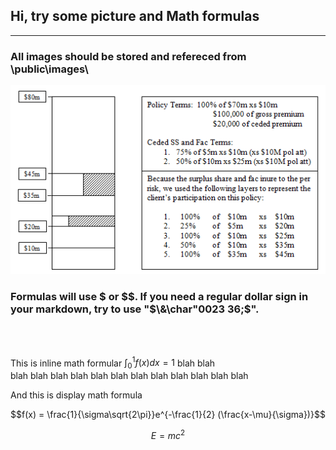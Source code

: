 ## Hi, try some picture and Math formulas

---

### All images should be stored and refereced from \public\images\

![layer](../../../public/images/pat_layer_stack.png)

### Formulas will use &#36; or &#36;&#36;. If you need a regular dollar sign in your markdown, try to use "$\&\char"0023 36;$".
  
<br />
<br />

This is inline math formular  $\int_0^1f(x)dx = 1$ blah blah  
blah  blah  blah  blah blah  blah  blah  blah  blah  blah  blah  blah  

And this is display math formula

<p ></p>

$$f(x)  = \frac{1}{\sigma\sqrt{2\pi}}e^{-\frac{1}{2} (\frac{x-\mu}{\sigma})}$$  

<p></p>

$$E = mc^2$$
